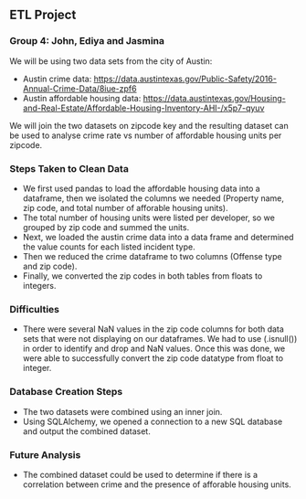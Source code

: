 ## ETL Project
### Group 4: John, Ediya and Jasmina

We will be using two data sets from the city of Austin:
* Austin crime data: https://data.austintexas.gov/Public-Safety/2016-Annual-Crime-Data/8iue-zpf6
* Austin affordable housing data: https://data.austintexas.gov/Housing-and-Real-Estate/Affordable-Housing-Inventory-AHI-/x5p7-qyuv

We will join the two datasets on zipcode key and the resulting dataset can be used to analyse crime rate vs number of affordable housing units per zipcode.

### Steps Taken to Clean Data

* We first used pandas to load the affordable housing data into a dataframe, then we isolated the columns we needed (Property name, zip code, and total number of afforable housing units).
* The total number of housing units were listed per developer, so we grouped by zip code and summed the units.
* Next, we loaded the austin crime data into a data frame and determined the value counts for each listed incident type. 
* Then we reduced the crime dataframe to two columns (Offense type and zip code).
* Finally, we converted the zip codes in both tables from floats to integers. 

### Difficulties 

* There were several NaN values in the zip code columns for both data sets that were not displaying on our dataframes. We had to use (.isnull()) in order to identify and drop and NaN values. Once this was done, we were able to successfully convert the zip code datatype from float to integer. 

### Database Creation Steps

* The two datasets were combined using an inner join.
* Using SQLAlchemy, we opened a connection to a new SQL database and output the combined dataset. 

### Future Analysis

* The combined dataset could be used to determine if there is a correlation between crime and the presence of afforable housing units.
